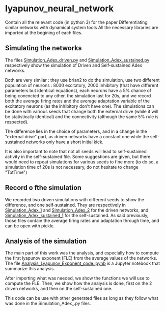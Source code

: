 # lyapunov_neural_network
Contain all the relevant code (in python 3) for the paper Differentiating similar networks with dynamical system tools
All the necessary libraries are imported at the begining of each files.

## Simulating the networks
The files [Simulation_Adex_driven.py](/Simulation_Adex_driven.py) and [Simulation_Adex_sustained.py](/Simulation_Adex_sustained.py) respectively show the simulation of Driven and Self-sustained Adex networks. 

Both are very similar : they use brian2 to do the simulation, use two different population of neurons : 8000 excitatory, 2000 inhibitory (that have different parameters but identical equations), each neurons have a 5% chance of being conencted to any other, the simulation last for 20s, and we record both the average firing rates and the average adaptation variable of the excitatory neurons (as the inhibitory don't have one). 
The simulations can be done with various seeds that change both the external drive (while it will be statistically identical) and the connectivity (although the same 5% rule is respected). 

The difference lies in the choice of parameters, and in a change in the "external drive" part, as driven networks have a constant one while the self-sustained networks only have a short initial kick.

It is also important to note that not all seeds will lead to self-sustained activity in the self-sustained file. Some suggestions are given, but there would need to repeat simulations for various seeds to fine more (to do so, a simulation time of 20s is not necessary, do not hesitate to change "TotTime")


## Record o fthe simulation
We recorded two driven simulations with different seeds to show the difference, and one self-sustained. They are respectively in [Simulation_Adex_1](/Simulation_Adex_1) and [Simulation_Adex_2](/Simulation_Adex_2) for the driven networks, and [Simulation_Adex_sustained_1](/Simulation_Adex_sustained_1) for the self-sustained.
As said previously, those files contain the average firing rates and adaptation through time, and can be open with pickle. 

## Analysis of the simulation
The main part of this work was the analysis, and especially how to compute the first lyapunov exponent (FLE) from the average values of the networks. 
The file [Analysis_Lyapunov_Exponent_code.ipynb](/Analysis_Lyapunov_Exponent_code.ipynb) is a Jupyter notebook that summarize this analysis. 

After importing what was needed, we show the functions we will use to compute the FLE.
Then, we show how the analysis is done, first on the 2 driven networks, and then on the self-sustained one. 

This code can be use with other generated files as long as they follow what was done in the Simulation_Adex_.py files.
